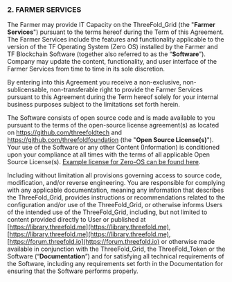 ### 2. FARMER SERVICES

The Farmer may provide IT Capacity on the ThreeFold_Grid (the "**Farmer Services**") pursuant to the terms hereof during the Term of this Agreement. The Farmer Services include the features and functionality applicable to the version of the TF Operating System (Zero OS) installed by the Farmer and TF Blockchain Software (together also referred to as the “**Software**”). Company may update the content, functionality, and user interface of the Farmer Services from time to time in its sole discretion.

By entering into this Agreement you receive a non-exclusive, non-sublicensable, non-transferable right to provide the Farmer Services pursuant to this Agreement during the Term hereof solely for your internal business purposes subject to the limitations set forth herein.

The Software consists of open source code and is made available to you pursuant to the terms of the open-source license agreement(s) as located on https://github.com/threefoldtech and https://github.com/threefoldfoundation (the "**Open Source License(s)**"). Your use of the Software or any other Content (Information) is conditioned upon your compliance at all times with the terms of all applicable Open Source License(s). [Example license for Zero-OS can be found here](https://github.com/threefoldtech/zos/blob/master/LICENCE).

Including without limitation all provisions governing access to source code, modification, and/or reverse engineering. You are responsible for complying with any applicable documentation, meaning any information that describes the ThreeFold_Grid, provides instructions or recommendations related to the configuration and/or use of the ThreeFold_Grid, or otherwise informs Users of the intended use of the ThreeFold_Grid, including, but not limited to content provided directly to User or published at [https://library.threefold.me](https://library.threefold.me), [https://library.threefold.me](https://library.threefold.me), [https://forum.threefold.io](https://forum.threefold.io) or otherwise made available in conjunction with the ThreeFold_Grid, the ThreeFold_Token or the Software (“**Documentation**”) and for satisfying all technical requirements of the Software, including any requirements set forth in the Documentation for ensuring that the Software performs properly.

